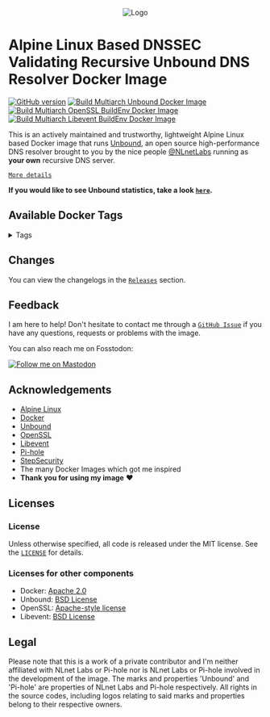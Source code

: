 <p align="center">
    <img src="https://repository-images.githubusercontent.com/440215882/b79c7ae3-c3d4-4a6a-a1d7-d27fa626754b" alt="Logo">
</p>

# Alpine Linux Based DNSSEC Validating Recursive Unbound DNS Resolver Docker Image

[![GitHub version](https://img.shields.io/github/v/release/madnuttah/unbound-docker?include_prereleases&style=flat-square)](https://github.com/madnuttah/unbound-docker/releases)
[![Build Multiarch Unbound Docker Image](https://img.shields.io/github/actions/workflow/status/madnuttah/unbound-docker/build-unbound.yaml?branch=main&label=Unbound%20build%20status&style=flat-square)](https://github.com/madnuttah/unbound-docker/actions/workflows/build-unbound.yaml)
[![Build Multiarch OpenSSL BuildEnv Docker Image](https://img.shields.io/github/actions/workflow/status/madnuttah/unbound-docker/build-openssl-buildenv.yaml?branch=main&label=OpenSSL%20build%20status&style=flat-square)](https://github.com/madnuttah/unbound-docker/actions/workflows/build-openssl-buildenv.yaml)
[![Build Multiarch Libevent BuildEnv Docker Image](https://img.shields.io/github/actions/workflow/status/madnuttah/unbound-docker/build-libevent-buildenv.yaml?branch=main&label=Libevent%20build%20status&style=flat-square)](https://github.com/madnuttah/unbound-docker/actions/workflows/build-libevent-buildenv.yaml)

This is an actively maintained and trustworthy, lightweight Alpine Linux based Docker image that runs [Unbound](https://unbound.net), an open source high-performance DNS resolver brought to you by the nice people [@NLnetLabs](https://github.com/NLnetLabs) running as **your own** recursive DNS server.

[`More details`](https://github.com/madnuttah/unbound-docker/blob/main/doc/DETAILS.md)

**If you would like to see Unbound statistics, take a look [`here`](https://github.com/madnuttah/unbound-docker-stats).**

## Available Docker Tags

<details> 
    
  <summary>Tags</summary><br>  
  
   - [1.17.1-5 (latest)](https://hub.docker.com/r/madnuttah/unbound/tags)
   - [1.17.1-4](https://hub.docker.com/r/madnuttah/unbound/tags)  
   - [1.17.1-3](https://hub.docker.com/r/madnuttah/unbound/tags)  
   - [1.17.1-2](https://hub.docker.com/r/madnuttah/unbound/tags)  
   - [1.17.1-1](https://hub.docker.com/r/madnuttah/unbound/tags)  
   - [1.17.1](https://hub.docker.com/r/madnuttah/unbound/tags)
   - [1.17.1rc2 (Pre-release)](https://hub.docker.com/r/madnuttah/unbound/tags)
   - [1.17.1rc1 (Pre-release)](https://hub.docker.com/r/madnuttah/unbound/tags) 
   - [1.17.0-5](https://hub.docker.com/r/madnuttah/unbound/tags) 
   - [1.17.0-4](https://hub.docker.com/r/madnuttah/unbound/tags) 
   - [1.17.0-3](https://hub.docker.com/r/madnuttah/unbound/tags) 
   - [1.17.0-2](https://hub.docker.com/r/madnuttah/unbound/tags) 
   - [1.17.0-1](https://hub.docker.com/r/madnuttah/unbound/tags) 
   - [1.17.0](https://hub.docker.com/r/madnuttah/unbound/tags) 
   - [1.16.3-1](https://hub.docker.com/r/madnuttah/unbound/tags) 
   - [1.17.0rc1 (Pre-release)](https://hub.docker.com/r/madnuttah/unbound/tags)  
   - [1.16.3](https://hub.docker.com/r/madnuttah/unbound/tags)  
   - [1.16.2-1](https://hub.docker.com/r/madnuttah/unbound/tags)  
   - [1.16.2](https://hub.docker.com/r/madnuttah/unbound/tags)
   - [1.16.1-1](https://hub.docker.com/r/madnuttah/unbound/tags)
   - [1.16.1](https://hub.docker.com/r/madnuttah/unbound/tags)
   - [1.16.1rc1-1 (Pre-release)](https://hub.docker.com/r/madnuttah/unbound/tags)
   - [1.16.1rc1 (Pre-release)](https://hub.docker.com/r/madnuttah/unbound/tags)
   - [1.16.0-2](https://hub.docker.com/r/madnuttah/unbound/tags)
   - [1.16.0-1](https://hub.docker.com/r/madnuttah/unbound/tags)
   - [1.16.0](https://hub.docker.com/r/madnuttah/unbound/tags)
   - [1.16.0rc1 (Pre-release)](https://hub.docker.com/r/madnuttah/unbound/tags)    
   - [1.15.0-7](https://hub.docker.com/r/madnuttah/unbound/tags)
   - [1.15.0-6](https://hub.docker.com/r/madnuttah/unbound/tags)
   - [1.15.0-5](https://hub.docker.com/r/madnuttah/unbound/tags)
   - [1.15.0-4](https://hub.docker.com/r/madnuttah/unbound/tags)
   - [1.15.0-3](https://hub.docker.com/r/madnuttah/unbound/tags)
   - [1.15.0-2](https://hub.docker.com/r/madnuttah/unbound/tags)
   - [1.15.0-1](https://hub.docker.com/r/madnuttah/unbound/tags)
   - [1.15.0](https://hub.docker.com/r/madnuttah/unbound/tags)
   - [1.15.0rc1 (Pre-release)](https://hub.docker.com/r/madnuttah/unbound/tags)
   - [1.14.0](https://hub.docker.com/r/madnuttah/unbound/tags)
    
</details>
    
## Changes
    
You can view the changelogs in the [`Releases`](https://github.com/madnuttah/unbound-docker/releases) section.

## Feedback

I am here to help! Don't hesitate to contact me through a [`GitHub Issue`](https://github.com/madnuttah/unbound-docker/issues) if you have any questions, requests or problems with the image. 

You can also reach me on Fosstodon: 

[![Follow me on Mastodon](https://img.shields.io/mastodon/follow/107779375129112763?domain=https%3A%2F%2Ffosstodon.org%2F&style=social)](https://fosstodon.org/@madnuttah)

## Acknowledgements

- [Alpine Linux](https://www.alpinelinux.org/)
- [Docker](https://www.docker.com/)
- [Unbound](https://unbound.net/)
- [OpenSSL](https://www.openssl.org/)
- [Libevent](https://libevent.org/)
- [Pi-hole](https://pi-hole.net/)
- [StepSecurity](https://www.stepsecurity.io/)
- The many Docker Images which got me inspired
- **Thank you for using my image** ❤️

## Licenses

### License

Unless otherwise specified, all code is released under the MIT license.
See the [`LICENSE`](https://github.com/madnuttah/unbound-docker/blob/main/LICENSE) for details.

### Licenses for other components

- Docker: [Apache 2.0](https://github.com/docker/docker/blob/master/LICENSE)
- Unbound: [BSD License](https://unbound.nlnetlabs.nl/svn/trunk/LICENSE)
- OpenSSL: [Apache-style license](https://www.openssl.org/source/license.html)
- Libevent: [BSD License](https://libevent.org/LICENSE.txt)

## Legal

Please note that this is a work of a private contributor and I'm neither affiliated with NLnet Labs or Pi-hole nor is NLnet Labs or Pi-hole involved in the development of the image. The marks and properties 'Unbound' and 'Pi-hole' are properties of NLnet Labs and Pi-hole respectively. All rights in the source codes, including logos relating to said marks and properties belong to their respective owners.
